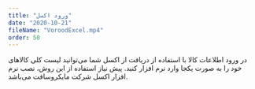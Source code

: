 ```yaml
---
title: "ورود اکسل"
date: "2020-10-21"
fileName: "VoroodExcel.mp4"
order: 50
---
```


در ورود اطلاعات کالا با استفاده از دریافت از اکسل شما می‌توانید لیست کلی کالاهای خود را به صورت یکجا وارد نرم افزار کنید. پیش نیاز استفاده از این روش، نصب نرم افزار اکسل شرکت مایکروسافت می‌باشد.
